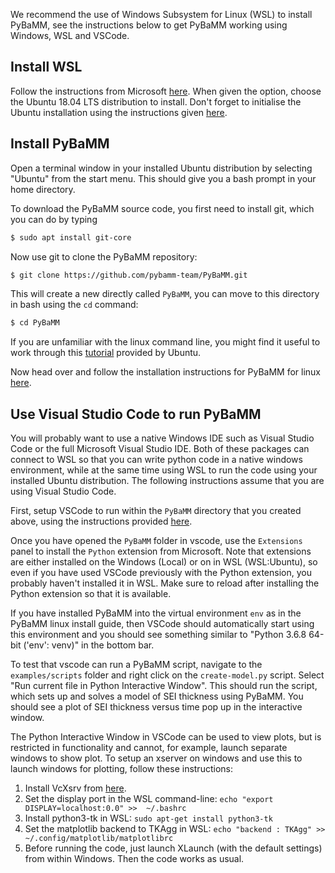 We recommend the use of Windows Subsystem for Linux (WSL) to install PyBaMM, see the
instructions below to get PyBaMM working using Windows, WSL and VSCode.

## Install WSL

Follow the instructions from Microsoft
[here](https://docs.microsoft.com/en-us/windows/wsl/install-win10). When given the
option, choose the Ubuntu 18.04 LTS distribution to install. Don't forget to initialise
the Ubuntu installation using the instructions given
[here](https://docs.microsoft.com/en-us/windows/wsl/initialize-distro).

## Install PyBaMM

Open a terminal window in your installed Ubuntu distribution by selecting "Ubuntu" from
the start menu. This should give you a bash prompt in your home directory. 

To download the PyBaMM source code, you first need to install git, which you can do by
typing

```bash 
$ sudo apt install git-core
```

Now use git to clone the PyBaMM repository:

```bash
$ git clone https://github.com/pybamm-team/PyBaMM.git
```

This will create a new directly called `PyBaMM`, you can move to this directory in bash
using the `cd` command:

```bash 
$ cd PyBaMM 
```

If you are unfamiliar with the linux command line, you might find it useful to work through this
[tutorial](https://tutorials.ubuntu.com/tutorial/command-line-for-beginners) provided by Ubuntu.

Now head over and follow the installation instructions for PyBaMM for linux
[here](INSTALL_LINUX.md).

## Use Visual Studio Code to run PyBaMM 

You will probably want to use a native Windows IDE such as Visual Studio Code or the
full Microsoft Visual Studio IDE. Both of these packages can connect to WSL so that you
can write python code in a native windows environment, while at the same time using WSL
to run the code using your installed Ubuntu distribution. The following instructions
assume that you are using Visual Studio Code.

First, setup VSCode to run within the `PyBaMM` directory that you created above, using
the instructions provided [here](https://code.visualstudio.com/docs/remote/wsl). 

Once you have opened the `PyBaMM` folder in vscode, use the `Extensions` panel to
install the `Python` extension from Microsoft. Note that extensions are either installed
on the Windows (Local) or on in WSL (WSL:Ubuntu), so even if you have used VSCode
previously with the Python extension, you probably haven't installed it in WSL. Make
sure to reload after installing the Python extension so that it is available.

If you have installed PyBaMM into the virtual environment `env` as in the PyBaMM linux
install guide, then VSCode should automatically start using this environment and you
should see something similar to "Python 3.6.8 64-bit ('env': venv)" in the bottom bar.

To test that vscode can run a PyBaMM script, navigate to the `examples/scripts` folder
and right click on the `create-model.py` script. Select "Run current file in Python
Interactive Window". This should run the script, which sets up and solves a model of SEI
thickness using PyBaMM. You should see a plot of SEI thickness versus time pop up in the
interactive window.

The Python Interactive Window in VSCode can be used to view plots, but is restricted in 
functionality and cannot, for example, launch separate windows to show plot. To setup an 
xserver on windows and use this to launch windows for plotting, follow these 
instructions:

1. Install VcXsrv from [here](https://sourceforge.net/projects/vcxsrv/).
1. Set the display port in the WSL command-line: `echo "export DISPLAY=localhost:0.0" >> 
   ~/.bashrc`
1. Install python3-tk in WSL: `sudo apt-get install python3-tk`
1. Set the matplotlib backend to TKAgg in WSL: `echo "backend : TKAgg" >> 
   ~/.config/matplotlib/matplotlibrc`
1. Before running the code, just launch XLaunch (with the default settings) from within 
   Windows. Then the code works as usual.
